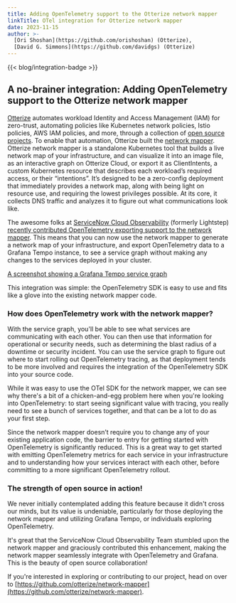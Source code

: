 ```yaml
---
title: Adding OpenTelemetry support to the Otterize network mapper
linkTitle: OTel integration for Otterize network mapper
date: 2023-11-15
author: >-
  [Ori Shoshan](https://github.com/orishoshan) (Otterize),
  [David G. Simmons](https://github.com/davidgs) (Otterize)
---
```


{{< blog/integration-badge >}}

## A no-brainer integration: Adding OpenTelemetry support to the Otterize network mapper


[Otterize](https://otterize.com/) automates workload Identity and Access Management (IAM) for zero-trust,
automating policies like Kubernetes network policies, Istio policies, AWS IAM
policies, and more, through a collection of
[open source projects](https://github.com/otterize). To enable that automation,
Otterize built the [network mapper](https://github.com/otterize/network-mapper).
Otterize network mapper is a standalone Kubernetes tool that builds a live
network map of your infrastructure, and can visualize it into an image file, as
an interactive graph on Otterize Cloud, or export it as ClientIntents, a custom
Kubernetes resource that describes each workload’s required access, or their
“intentions”. It’s designed to be a zero-config deployment that immediately
provides a network map, along with being light on resource use, and requiring
the lowest privileges possible. At its core, it collects DNS traffic and
analyzes it to figure out what communications look like.

The awesome folks at
[ServiceNow Cloud Observability](https://www.servicenow.com/products/observability.html)
(formerly Lightstep)
[recently contributed OpenTelemetry exporting support to the network mapper](https://github.com/otterize/network-mapper/pull/141).
This means that you can now use the network mapper to generate a network map of
your infrastructure, and export OpenTelemetry data to a Grafana Tempo instance,
to see a service graph without making any changes to the services deployed in
your cluster.

[A screenshot showing a Grafana Tempo service graph](otterize-otel.png)

This integration was simple: the OpenTelemetry SDK is easy to use and fits like
a glove into the existing network mapper code.

### How does OpenTelemetry work with the network mapper?

With the service graph, you'll be able to see what services are communicating
with each other. You can then use that information for operational or security
needs, such as determining the blast radius of a downtime or security incident.
You can use the service graph to figure out where to start rolling out
OpenTelemetry tracing, as that deployment tends to be more involved and requires
the integration of the OpenTelemetry SDK into your source code.

While it was easy to use the OTel SDK for the network mapper, we can see why
there's a bit of a chicken-and-egg problem here when you're looking into
OpenTelemetry: to start seeing significant value with tracing, you really need to
see a bunch of services together, and that can be a lot to do as your first
step.

Since the network mapper doesn’t require you to change any of your existing
application code, the barrier to entry for getting started with OpenTelemetry is
significantly reduced. This is a great way to get started with emitting
OpenTelemetry metrics for each service in your infrastructure and to
understanding how your services interact with each other, before committing to a
more significant OpenTelemetry rollout.

### The strength of open source in action!

We never initially contemplated adding this feature because it didn't cross our
minds, but its value is undeniable, particularly for those deploying the network
mapper and utilizing Grafana Tempo, or individuals exploring OpenTelemetry.

It's great that the ServiceNow Cloud Observability Team stumbled upon the
network mapper and graciously contributed this enhancement, making the network
mapper seamlessly integrate with OpenTelemetry and Grafana. This is the beauty
of open source collaboration!

If you're interested in exploring or contributing to our project, head on over
to
[https://github.com/otterize/network-mapper](https://github.com/otterize/network-mapper).

